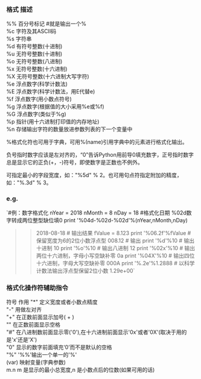 ### 格式 描述  

%% 百分号标记 #就是输出一个%  
%c 字符及其ASCII码  
%s 字符串  
%d 有符号整数(十进制)  
%u 无符号整数(十进制)  
%o 无符号整数(八进制)  
%x 无符号整数(十六进制)  
%X 无符号整数(十六进制大写字符)  
%e 浮点数字(科学计数法)  
%E 浮点数字(科学计数法，用E代替e)  
%f 浮点数字(用小数点符号)  
%g 浮点数字(根据值的大小采用%e或%f)  
%G 浮点数字(类似于%g)  
%p 指针(用十六进制打印值的内存地址)  
%n 存储输出字符的数量放进参数列表的下一个变量中  

%格式化符也可用于字典，可用%(name)引用字典中的元素进行格式化输出。

        
负号指时数字应该是左对齐的，“0”告诉Python用前导0填充数字，正号指时数字总是显示它的正负(+，-)符号，即使数字是正数也不例外。
       
可指定最小的字段宽度，如："%5d" % 2。也可用句点符指定附加的精度，如："%.3d" % 3。

### e.g.
`#例：数字格式化
nYear = 2018
nMonth = 8
nDay = 18
#格式化日期 %02d数字转成两位整型缺位填0
print '%04d-%02d-%02d'%(nYear,nMonth,nDay)
>> 2018-08-18 # 输出结果
fValue = 8.123
print '%06.2f'%fValue # 保留宽度为6的2位小数浮点型
>> 008.12 # 输出
print '%d'%10 # 输出十进制
>> 10
print '%o'%10 # 输出八进制
>> 12
print '%02x'%10 # 输出两位十六进制，字母小写空缺补零
>> 0a
print '%04X'%10 # 输出四位十六进制，字母大写空缺补零
>> 000A
print '%.2e'%1.2888 # 以科学计数法输出浮点型保留2位小数
>> 1.29e+00`

### 格式化操作符辅助指令
符号 作用
"*" 定义宽度或者小数点精度  
"-" 用做左对齐  
"+" 在正数前面显示加号( + )  
"<sp>" 在正数前面显示空格  
"#" 在八进制数前面显示零('0'),在十六进制前面显示'0x'或者'0X'(取决于用的是'x'还是'X')  
"0" 显示的数字前面填充‘0’而不是默认的空格  
"%" '%%'输出一个单一的'%'  
(var) 映射变量(字典参数)  
m.n m 是显示的最小总宽度,n 是小数点后的位数(如果可用的话)
